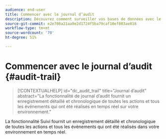 ```yaml
---
audience: end-user
title: Commencer avec le journal d’audit
description: Découvrez comment surveiller vos bases de données avec le journal d’audit
source-git-commit: e2e708a21aa0e2d1724f5ba79caf10ef803ae818
workflow-type: tm+mt
source-wordcount: '70'
ht-degree: 51%

---
```


# Commencer avec le journal d’audit {#audit-trail}


>[!CONTEXTUALHELP]
>id="dc_audit_trail"
>title="Journal d’audit"
>abstract="La fonctionnalité de journal d’audit fournit un enregistrement détaillé et chronologique de toutes les actions et tous les événements qui ont été réalisés en temps réel sur votre environnement."

La fonctionnalité Suivi fournit un enregistrement détaillé et chronologique de toutes les actions et tous les événements qui ont été réalisés dans votre environnement en temps réel.